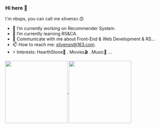 ### Hi here 👋

I'm nbsps, you can call me silvensn.😊

<!-- <img align="right" src="https://github-readme-stats.vercel.app/api?username=nbsps&show_icons=true&icon_color=CE1D2D&text_color=718096&bg_color=ffffff&hide_title=true" /> -->

- 🔭 I’m currently working on Recommender System.
- 🌱 I’m currently learning RS&CA.
- 💬 Communicate with me about Front-End & Web Development & RS...
- 📫 How to reach me: silvensn@163.com.
- ⚡ Interests: HearthStone🧡 . Movies🎬 . Music🎵 ...

<a href="https://github.com/nbsps">
  <img align="center" height="200em" src="https://github-readme-stats.vercel.app/api?username=nbsps&theme=dark&bg_color=ffbe76,ff7979,eb4d4b&layout=compact&text_color=fff" />
</a>
<a href="https://github.com/nbsps">
  <img align="center" height="200em" src="https://github-readme-stats.vercel.app/api/top-langs/?username=nbsps&hide=html,css&theme=dark&bg_color=55efc4,00bfff,0984e3&layout=compact&text_color=fff" />
</a>

<!-- - 👯 I’m looking to collaborate on ... -->
<!-- - 🤔 I’m looking for help with ... -->
